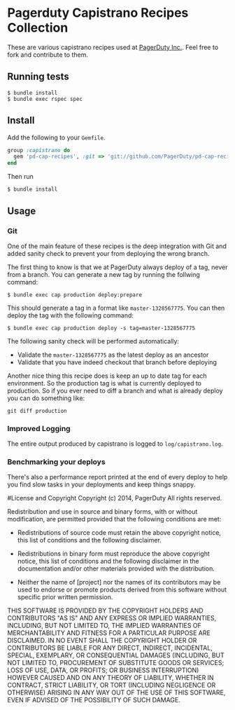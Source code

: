 # Pagerduty Capistrano Recipes Collection

These are various capistrano recipes used at [PagerDuty Inc.](http://www.pagerduty.com/). Feel free to fork and contribute to them.

## Running tests

    $ bundle install
    $ bundle exec rspec spec

## Install

Add the following to your `Gemfile`.

```ruby
group :capistrano do
  gem 'pd-cap-recipes', :git => 'git://github.com/PagerDuty/pd-cap-recipes.git'
end
```

Then run

    $ bundle install

## Usage

### Git

One of the main feature of these recipes is the deep integration with Git and added sanity check to prevent your from deploying the wrong branch.

The first thing to know is that we at PagerDuty always deploy of a tag, never from a branch. You can generate a new tag by running the follwing command:

    $ bundle exec cap production deploy:prepare

This should generate a tag in a format like `master-1328567775`. You can then deploy the tag with the following command:

    $ bundle exec cap production deploy -s tag=master-1328567775

The following sanity check will be performed automatically:

* Validate the `master-1328567775` as the latest deploy as an ancestor
* Validate that you have indeed checkout that branch before deploying

Another nice thing this recipe does is keep an up to date tag for each environment. So the production tag is what is currently deployed to production. So if you ever need to diff a branch and what is already deploy you can do something like:

    git diff production

### Improved Logging

The entire output produced by capistrano is logged to `log/capistrano.log`.

### Benchmarking your deploys

There's also a performance report printed at the end of every deploy to help you find slow tasks in your deployments and keep things snappy.

#License and Copyright
Copyright (c) 2014, PagerDuty
All rights reserved.

Redistribution and use in source and binary forms, with or without modification, are permitted provided that the following conditions are met:

* Redistributions of source code must retain the above copyright notice, this list of conditions and the following disclaimer.

* Redistributions in binary form must reproduce the above copyright notice, this list of conditions and the following disclaimer in the documentation and/or other materials provided with the distribution.

* Neither the name of [project] nor the names of its contributors may be used to endorse or promote products derived from this software without specific prior written permission.

THIS SOFTWARE IS PROVIDED BY THE COPYRIGHT HOLDERS AND CONTRIBUTORS "AS IS" AND ANY EXPRESS OR IMPLIED WARRANTIES, INCLUDING, BUT NOT LIMITED TO, THE IMPLIED WARRANTIES OF MERCHANTABILITY AND FITNESS FOR A PARTICULAR PURPOSE ARE DISCLAIMED. IN NO EVENT SHALL THE COPYRIGHT HOLDER OR CONTRIBUTORS BE LIABLE FOR ANY DIRECT, INDIRECT, INCIDENTAL, SPECIAL, EXEMPLARY, OR CONSEQUENTIAL DAMAGES (INCLUDING, BUT NOT LIMITED TO, PROCUREMENT OF SUBSTITUTE GOODS OR SERVICES; LOSS OF USE, DATA, OR PROFITS; OR BUSINESS INTERRUPTION) HOWEVER CAUSED AND ON ANY THEORY OF LIABILITY, WHETHER IN CONTRACT, STRICT LIABILITY, OR TORT (INCLUDING NEGLIGENCE OR OTHERWISE) ARISING IN ANY WAY OUT OF THE USE OF THIS SOFTWARE, EVEN IF ADVISED OF THE POSSIBILITY OF SUCH DAMAGE.

